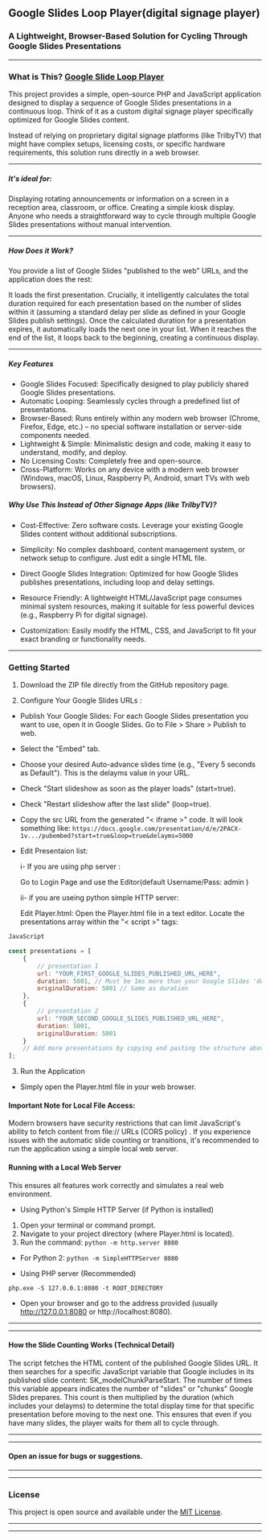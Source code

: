 ## Google Slides Loop Player(digital signage player)


### A Lightweight, Browser-Based Solution for Cycling Through Google Slides Presentations


------------



### What is This? [Google Slide Loop Player](https://github.com/Mast3r0mid/Google-Slides-Loop-Player)

This project provides a simple, open-source PHP and JavaScript application designed to display a sequence of Google Slides presentations in a continuous loop. Think of it as a custom digital signage player specifically optimized for Google Slides content.

Instead of relying on proprietary digital signage platforms (like TrilbyTV) that might have complex setups, licensing costs, or specific hardware requirements, this solution runs directly in a web browser. 

------------


##### It's ideal for:

Displaying rotating announcements or information on a screen in a reception area, classroom, or office.
Creating a simple kiosk display.
Anyone who needs a straightforward way to cycle through multiple Google Slides presentations without manual intervention.


------------



##### How Does it Work?
You provide a list of Google Slides "published to the web" URLs, and the application does the rest:

It loads the first presentation.
Crucially, it intelligently calculates the total duration required for each presentation based on the number of slides within it (assuming a standard delay per slide as defined in your Google Slides publish settings).
Once the calculated duration for a presentation expires, it automatically loads the next one in your list.
When it reaches the end of the list, it loops back to the beginning, creating a continuous display.


------------


##### Key Features

- Google Slides Focused: Specifically designed to play publicly shared Google Slides presentations.
- Automatic Looping: Seamlessly cycles through a predefined list of presentations.
- Browser-Based: Runs entirely within any modern web browser (Chrome, Firefox, Edge, etc.) – no special software installation or server-side components needed.
- Lightweight & Simple: Minimalistic design and code, making it easy to understand, modify, and deploy.
- No Licensing Costs: Completely free and open-source.
- Cross-Platform: Works on any device with a modern web browser (Windows, macOS, Linux, Raspberry Pi, Android, smart TVs with web browsers).

##### Why Use This Instead of Other Signage Apps (like TrilbyTV)?
- Cost-Effective: Zero software costs. Leverage your existing Google Slides content without additional subscriptions.
- Simplicity: No complex dashboard, content management system, or network setup to configure. Just edit a single HTML file.
- Direct Google Slides Integration: Optimized for how Google Slides publishes presentations, including loop and delay settings.

- Resource Friendly: A lightweight HTML/JavaScript page consumes minimal system resources, making it suitable for less powerful devices (e.g., Raspberry Pi for digital signage).
- Customization: Easily modify the HTML, CSS, and JavaScript to fit your exact branding or functionality needs.



------------


### Getting Started
1.  Download the ZIP file directly from the GitHub repository page.

2. Configure Your Google Slides URLs :
- Publish Your Google Slides: For each Google Slides presentation you want to use, open it in Google Slides. Go to File > Share > Publish to web.

- Select the "Embed" tab.
- Choose your desired Auto-advance slides time (e.g., "Every 5 seconds as Default"). This is the delayms value in your URL.
- Check "Start slideshow as soon as the player loads" (start=true).
- Check "Restart slideshow after the last slide" (loop=true).
- Copy the src URL from the generated "< iframe >" code. It will look something like: `https://docs.google.com/presentation/d/e/2PACX-1v.../pubembed?start=true&loop=true&delayms=5000`
- Edit Presentaion list:


  i- If you are using php server :
 
   Go to Login Page and use the Editor(default Username/Pass: admin )
  
  
  ii-  if you are useing python simple HTTP server:

   Edit Player.html: Open the Player.html file in a text editor. Locate the presentations array within the "< script >" tags:

```javascript
JavaScript

const presentations = [
    {
        // presentation 1
        url: "YOUR_FIRST_GOOGLE_SLIDES_PUBLISHED_URL_HERE",
        duration: 5001, // Must be 1ms more than your Google Slides 'delayms' value (e.g., 5000 + 1 = 5001) This slight offset ensures the script waits for the slide transition to complete before counting slides.
        originalDuration: 5001 // Same as duration
    },
    {
        // presentation 2
        url: "YOUR_SECOND_GOOGLE_SLIDES_PUBLISHED_URL_HERE",
        duration: 5001,
        originalDuration: 5001
    }
    // Add more presentations by copying and pasting the structure above
];
```

3. Run the Application
- Simply open the Player.html file in your web browser.

#### Important Note for Local File Access:
Modern browsers have security restrictions that can limit JavaScript's ability to fetch content from file:// URLs (CORS policy) .  If you experience issues with the automatic slide counting or transitions, it's recommended to run the application using a simple local web server.

#### Running with a Local Web Server
This ensures all features work correctly and simulates a real web environment.

 - Using Python's Simple HTTP Server (if Python is installed)
1. Open your terminal or command prompt.
2. Navigate to your project directory (where Player.html is located).
3. Run the command:
`
python -m http.server 8080
`
-  For Python 2:
 `python -m SimpleHTTPServer 8080`

 - Using PHP server (Recommended)
   
`
php.exe -S 127.0.0.1:8080 -t ROOT_DIRECTORY
`
- Open your browser and go to the address provided (usually http://127.0.0.1:8080 or http://localhost:8080).




------------

------------



#### How the Slide Counting Works (Technical Detail)
The script fetches the HTML content of the published Google Slides URL. It then searches for a specific JavaScript variable that Google includes in its published slide content: SK_modelChunkParseStart. The number of times this variable appears indicates the number of "slides" or "chunks" Google Slides prepares. This count is then multiplied by the duration (which includes your delayms) to determine the total display time for that specific presentation before moving to the next one. This ensures that even if you have many slides, the player waits for them all to cycle through.


------------


------------


#### Open an issue for bugs or suggestions.

------------


------------

### License
This project is open source and available under the [MIT License](https://github.com/Mast3r0mid/Google-Slides-Loop-Player/blob/main/LICENSE). 

------------


------------

